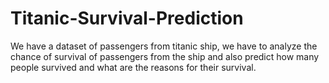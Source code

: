 # Titanic-Survival-Prediction
We have a dataset of passengers from titanic ship, we have to analyze the chance of survival of passengers from the ship and also predict how many people survived and what are the reasons for their survival.
